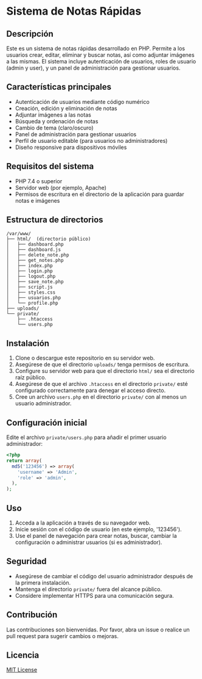 # Sistema de Notas Rápidas

## Descripción
Este es un sistema de notas rápidas desarrollado en PHP. Permite a los usuarios crear, editar, eliminar y buscar notas, así como adjuntar imágenes a las mismas. El sistema incluye autenticación de usuarios, roles de usuario (admin y user), y un panel de administración para gestionar usuarios.

## Características principales
- Autenticación de usuarios mediante código numérico
- Creación, edición y eliminación de notas
- Adjuntar imágenes a las notas
- Búsqueda y ordenación de notas
- Cambio de tema (claro/oscuro)
- Panel de administración para gestionar usuarios
- Perfil de usuario editable (para usuarios no administradores)
- Diseño responsive para dispositivos móviles

## Requisitos del sistema
- PHP 7.4 o superior
- Servidor web (por ejemplo, Apache)
- Permisos de escritura en el directorio de la aplicación para guardar notas e imágenes

## Estructura de directorios
```
/var/www/
├── html/  (directorio público)
│   ├── dashboard.php
│   ├── dashboard.js
│   ├── delete_note.php
│   ├── get_notes.php
│   ├── index.php
│   ├── login.php
│   ├── logout.php
│   ├── save_note.php
│   ├── script.js
│   ├── styles.css
│   ├── usuarios.php
│   └── profile.php
├── uploads/
└── private/
    ├── .htaccess
    └── users.php
```

## Instalación
1. Clone o descargue este repositorio en su servidor web.
2. Asegúrese de que el directorio `uploads/` tenga permisos de escritura.
3. Configure su servidor web para que el directorio `html/` sea el directorio raíz público.
4. Asegúrese de que el archivo `.htaccess` en el directorio `private/` esté configurado correctamente para denegar el acceso directo.
5. Cree un archivo `users.php` en el directorio `private/` con al menos un usuario administrador.

## Configuración inicial
Edite el archivo `private/users.php` para añadir el primer usuario administrador:

```php
<?php
return array(
  md5('123456') => array(
    'username' => 'Admin',
    'role' => 'admin',
  ),
);
```

## Uso
1. Acceda a la aplicación a través de su navegador web.
2. Inicie sesión con el código de usuario (en este ejemplo, '123456').
3. Use el panel de navegación para crear notas, buscar, cambiar la configuración o administrar usuarios (si es administrador).

## Seguridad
- Asegúrese de cambiar el código del usuario administrador después de la primera instalación.
- Mantenga el directorio `private/` fuera del alcance público.
- Considere implementar HTTPS para una comunicación segura.

## Contribución
Las contribuciones son bienvenidas. Por favor, abra un issue o realice un pull request para sugerir cambios o mejoras.

## Licencia
[MIT License](https://opensource.org/licenses/MIT)